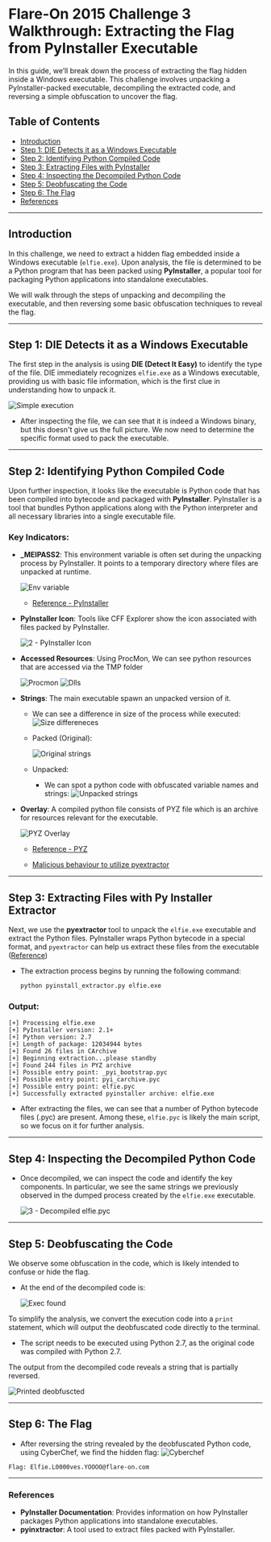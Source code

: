 # Flare-On 2015 Challenge 3 Walkthrough: Extracting the Flag from PyInstaller Executable

In this guide, we’ll break down the process of extracting the flag hidden inside a Windows executable. This challenge involves unpacking a PyInstaller-packed executable, decompiling the extracted code, and reversing a simple obfuscation to uncover the flag.

## Table of Contents
- [Introduction](#introduction)
- [Step 1: DIE Detects it as a Windows Executable](#step-1-die-detects-it-as-a-windows-executable)
- [Step 2: Identifying Python Compiled Code](#step-2-identifying-python-compiled-code)
- [Step 3: Extracting Files with PyInstaller](#step-3-extracting-files-with-py-installer-extractor)
- [Step 4: Inspecting the Decompiled Python Code](#step-4-inspecting-the-decompiled-python-code)
- [Step 5: Deobfuscating the Code](#step-5-deobfuscating-the-code)
- [Step 6: The Flag](#step-6-the-flag)
- [References](#references)

--- 

## Introduction

In this challenge, we need to extract a hidden flag embedded inside a Windows executable (`elfie.exe`). Upon analysis, the file is determined to be a Python program that has been packed using **PyInstaller**, a popular tool for packaging Python applications into standalone executables.

We will walk through the steps of unpacking and decompiling the executable, and then reversing some basic obfuscation techniques to reveal the flag.

---

## Step 1: DIE Detects it as a Windows Executable

The first step in the analysis is using **DIE (Detect It Easy)** to identify the type of the file. DIE immediately recognizes `elfie.exe` as a Windows executable, providing us with basic file information, which is the first clue in understanding how to unpack it.

![Simple execution](images/1-start.png)

- After inspecting the file, we can see that it is indeed a Windows binary, but this doesn't give us the full picture. We now need to determine the specific format used to pack the executable.

---

## Step 2: Identifying Python Compiled Code

Upon further inspection, it looks like the executable is Python code that has been compiled into bytecode and packaged with **PyInstaller**. PyInstaller is a tool that bundles Python applications along with the Python interpreter and all necessary libraries into a single executable file.

### Key Indicators:
- **_MEIPASS2**: This environment variable is often set during the unpacking process by PyInstaller. It points to a temporary directory where files are unpacked at runtime.
  
    ![Env variable](images/2-check_pyinstaller_tmp_folder.png)
    - [Reference - PyInstaller](https://pyinstaller.org/en/stable/runtime-information.html)
- **PyInstaller Icon**: Tools like CFF Explorer show the icon associated with files packed by PyInstaller.

    ![2 - PyInstaller Icon](images/2-pyinstaller-icon.png)

- **Accessed Resources**: Using ProcMon, We can see python resources that are accessed via the TMP folder

    ![Procmon](images/2-procmon-proc-exp.png)
    ![Dlls](images/2-access-python-dlls.png)

- **Strings**: The main executable spawn an unpacked version of it.
    - We can see a difference in size of the process while executed:   
        ![Size differeneces](images/2-different-size-packed.png)

    - Packed (Original):
    
        ![Original strings](images/2-strings-py.png)
    - Unpacked:
        - We can spot a python code with obfuscated variable names and strings:
    ![Unpacked strings](images/2-obfuscated-code.png)

- **Overlay**: A compiled python file consists of PYZ file which is an archive for resources relevant for the executable.          

    ![PYZ Overlay](images/2-pyz-in-overlay.png)
        
    - [Reference - PYZ](https://docs.python.org/3/library/zipapp.html)
            
    - [Malicious behaviour to utilize pyextractor](https://medium.com/@ggezy/how-i-defeated-pyinstxtractor-5d32d65272a)
---

## Step 3: Extracting Files with Py Installer Extractor

Next, we use the **pyextractor** tool to unpack the `elfie.exe` executable and extract the Python files. PyInstaller wraps Python bytecode in a special format, and `pyextractor` can help us extract these files from the executable ([Reference](https://github.com/extremecoders-re/pyinstxtractor))

- The extraction process begins by running the following command:

    ```bash
    python pyinstall_extractor.py elfie.exe
    ```

### Output:

```
[+] Processing elfie.exe
[+] PyInstaller version: 2.1+
[+] Python version: 2.7
[+] Length of package: 12034944 bytes
[+] Found 26 files in CArchive
[+] Beginning extraction...please standby
[+] Found 244 files in PYZ archive
[+] Possible entry point: _pyi_bootstrap.pyc
[+] Possible entry point: pyi_carchive.pyc
[+] Possible entry point: elfie.pyc
[+] Successfully extracted pyinstaller archive: elfie.exe
```

- After extracting the files, we can see that a number of Python bytecode files (.pyc) are present. Among these, `elfie.pyc` is likely the main script, so we focus on it for further analysis.

---

## Step 4: Inspecting the Decompiled Python Code

- Once decompiled, we can inspect the code and identify the key components. In particular, we see the same strings we previously observed in the dumped process created by the `elfie.exe` executable. 

    ![3 - Decompiled elfie.pyc](images/4-start-decompipled-pyc.png)

---

## Step 5: Deobfuscating the Code

We observe some obfuscation in the code, which is likely intended to confuse or hide the flag. 

   - At the end of the decompiled code is:
        
        ![Exec found](images/4-end-of-compiled.png)

To simplify the analysis, we convert the execution code into a `print` statement, which will output the deobfuscated code directly to the terminal.

- The script needs to be executed using Python 2.7, as the original code was compiled with Python 2.7.

The output from the decompiled code reveals a string that is partially reversed.

![Printed deobfuscted](images/5-found-flag-in-decompiled-code.png)

---

## Step 6: The Flag

- After reversing the string revealed by the deobfuscated Python code, using CyberChef, we find the hidden flag:
![Cyberchef](images/3-reversed-flag.png)

```
Flag: Elfie.L0000ves.YOOOO@flare-on.com
```
---

### References

- **PyInstaller Documentation**: Provides information on how PyInstaller packages Python applications into standalone executables.  
- **pyinxtractor**: A tool used to extract files packed with PyInstaller.
